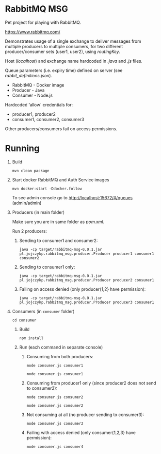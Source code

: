 # RabbitMQ MSG

Pet project for playing with RabbitMQ.

https://www.rabbitmq.com/

Demonstrates usage of a single exchange to deliver messages from multiple producers to multiple consumers, for two different producer/consumer sets (user1, user2), using _routingKey_.

Host (_localhost_) and exchange name hardcoded in _.java_ and _.js_ files. 

Queue parameters (i.e. expiry time) defined on server (see _rabbit_definitions.json_).

* RabbitMQ - Docker image
* Producer - Java
* Consumer - Node.js

Hardcoded 'allow' credentials for:
* producer1, producer2
* consumer1, consumer2, consumer3

Other producers/consumers fail on access permissions.


# Running

1. Build

    `mvn clean package`


2. Start docker RabbitMQ and Auth Service images

    `mvn docker:start -Ddocker.follow`

    To see admin console go to [http://localhost:15672/#/queues](http://localhost:15672/#/queues) (admin/admin)


3. Producers (in main folder)

    Make sure you are in same folder as _pom.xml_.
    
    Run 2 producers:

    1.  Sending to consumer1 and consumer2:
    
        `java -cp target/rabbitmq-msg-0.0.1.jar pl.jojczykp.rabbitmq_msg.producer.Producer producer1 consumer1 consumer2`

    2. Sending to consumer1 only:
    
        `java -cp target/rabbitmq-msg-0.0.1.jar pl.jojczykp.rabbitmq_msg.producer.Producer producer2 consumer1`

    3. Failing on access denied (only producer{1,2} have permission):

        `java -cp target/rabbitmq-msg-0.0.1.jar pl.jojczykp.rabbitmq_msg.producer.Producer producer3 consumer1`
        
4. Consumers (in `consumer` folder)

    `cd consumer`
    
    1. Build
    
        `npm install`

    2. Run (each command in separate console)

        1. Consuming from both producers:
    
            `node consumer.js consumer1`
    
            `node consumer.js consumer1`

        2. Consuming from producer1 only (since producer2 does not send to consumer2):

            `node consumer.js consumer2`
    
            `node consumer.js consumer2`

        3. Not consuming at all (no producer sending to consumer3):

            `node consumer.js consumer3`

        4. Failing with access denied (only consumer{1,2,3} have permission):

            `node consumer.js consumer4`

